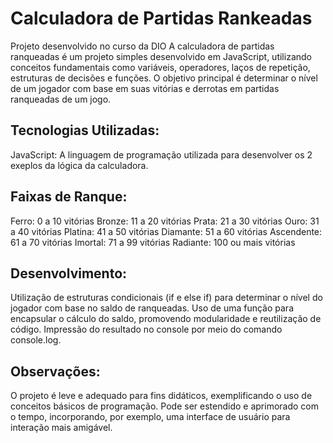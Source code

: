 #  Calculadora de Partidas Rankeadas

Projeto desenvolvido no curso da DIO
A calculadora de partidas ranqueadas é um projeto simples desenvolvido em JavaScript, utilizando conceitos fundamentais como variáveis,
operadores, laços de repetição, estruturas de decisões e funções. O objetivo principal é determinar o nível de um jogador com base
em suas vitórias e derrotas em partidas ranqueadas de um jogo.


## Tecnologias Utilizadas:

JavaScript: A linguagem de programação utilizada para desenvolver os 2 exeplos  da lógica da calculadora.

## Faixas de Ranque:

Ferro: 0 a 10 vitórias
Bronze: 11 a 20 vitórias
Prata: 21 a 30 vitórias
Ouro: 31 a 40 vitórias
Platina: 41 a 50 vitórias
Diamante: 51 a 60 vitórias
Ascendente: 61 a 70 vitórias
Imortal: 71 a 99 vitórias
Radiante: 100 ou mais vitórias

## Desenvolvimento:

Utilização de estruturas condicionais (if e else if) para determinar o nível do jogador com base no saldo de ranqueadas.
Uso de uma função para encapsular o cálculo do saldo, promovendo modularidade e reutilização de código.
Impressão do resultado no console por meio do comando console.log.

## Observações:

O projeto é leve e adequado para fins didáticos, exemplificando o uso de conceitos básicos de programação.
Pode ser estendido e aprimorado com o tempo, incorporando, por exemplo, uma interface de usuário para interação mais amigável.
